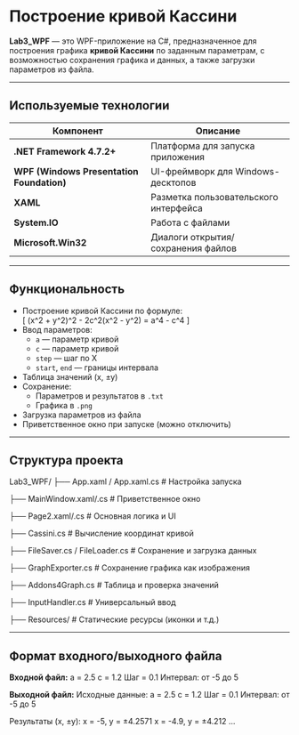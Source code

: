 # Построение кривой Кассини

**Lab3_WPF** — это WPF-приложение на C#, предназначенное для построения графика **кривой Кассини** по заданным параметрам, с возможностью сохранения графика и данных, а также загрузки параметров из файла.

---

##  Используемые технологии

| Компонент              | Описание                                         |
|------------------------|--------------------------------------------------|
| **.NET Framework 4.7.2+** | Платформа для запуска приложения               |
| **WPF (Windows Presentation Foundation)** | UI-фреймворк для Windows-десктопов |
| **XAML**               | Разметка пользовательского интерфейса           |
| **System.IO**          | Работа с файлами                                |
| **Microsoft.Win32**    | Диалоги открытия/сохранения файлов              |

---

## Функциональность

- Построение кривой Кассини по формуле:  
  \[
  (x^2 + y^2)^2 - 2c^2(x^2 - y^2) = a^4 - c^4
  \]
- Ввод параметров:
  - `a` — параметр кривой
  - `c` — параметр кривой
  - `step` — шаг по X
  - `start`, `end` — границы интервала
- Таблица значений (x, ±y)
- Сохранение:
  - Параметров и результатов в `.txt`
  - Графика в `.png`
- Загрузка параметров из файла
- Приветственное окно при запуске (можно отключить)

---

## Структура проекта

Lab3_WPF/
├── App.xaml / App.xaml.cs # Настройка запуска

├── MainWindow.xaml/.cs # Приветственное окно

├── Page2.xaml/.cs # Основная логика и UI

├── Cassini.cs # Вычисление координат кривой

├── FileSaver.cs / FileLoader.cs # Сохранение и загрузка данных

├── GraphExporter.cs # Сохранение графика как изображения

├── Addons4Graph.cs # Таблица и проверка значений

├── InputHandler.cs # Универсальный ввод

├── Resources/ # Статические ресурсы (иконки и т.д.)

---

## Формат входного/выходного файла

**Входной файл:**
a = 2.5
c = 1.2
Шаг = 0.1
Интервал: от -5 до 5

**Выходной файл:**
Исходные данные:
a = 2.5
c = 1.2
Шаг = 0.1
Интервал: от -5 до 5

Результаты (x, ±y):
x = -5, y = ±4.2571
x = -4.9, y = ±4.212
...
